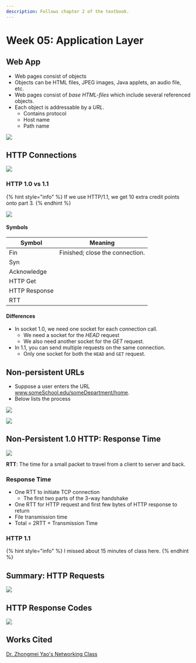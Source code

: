 ```yaml
---
description: Follows chapter 2 of the textbook.
---
```


# Week 05: Application Layer

## Web App

* Web pages consist of objects
* Objects can be HTML files, JPEG images, Java applets, an audio file, etc.
* Web pages consist of _base HTML-files_ which include several referenced objects.
* Each object is addressable by a _URL_.
  * Contains protocol
  * Host name
  * Path name

![](<../../.gitbook/assets/image (394).png>)

## HTTP Connections

![](<../../.gitbook/assets/image (393).png>)

### HTTP 1.0 vs 1.1

{% hint style="info" %}
If we use HTTP/1.1, we get 10 extra credit points onto part 3.
{% endhint %}

![](<../../.gitbook/assets/image (403).png>)

#### Symbols

| Symbol        | Meaning                         |
| ------------- | ------------------------------- |
| Fin           | Finished; close the connection. |
| Syn           |                                 |
| Acknowledge   |                                 |
| HTTP Get      |                                 |
| HTTP Response |                                 |
| RTT           |                                 |

#### Differences

* In socket 1.0, we need one socket for each connection call.
  * We need a socket for the _HEAD_ request
  * We also need another socket for the _GET_ request.
* In 1.1, you can send multiple requests on the same connection.
  * Only one socket for both the `HEAD` and `GET` request.

## Non-persistent URLs

* Suppose a user enters the URL www.someSchool.edu/someDepartment/home.
* Below lists the process

![](<../../.gitbook/assets/image (396).png>)

![](<../../.gitbook/assets/image (406).png>)

## Non-Persistent 1.0 HTTP: Response Time

![](<../../.gitbook/assets/image (402).png>)

**RTT**: The time for a small packet to travel from a client to server and back.

### Response Time

* One RTT to initiate TCP connection
  * The first two parts of the 3-way handshake
* One RTT for HTTP request and first few bytes of HTTP response to return
* File transmission time
* Total = 2RTT + Transmission Time

### HTTP 1.1

{% hint style="info" %}
I missed about 15 minutes of class here.
{% endhint %}

## Summary: HTTP Requests

![](<../../.gitbook/assets/image (404).png>)

## HTTP Response Codes

![](<../../.gitbook/assets/image (392).png>)















































## Works Cited

[Dr. Zhongmei Yao's Networking Class](https://academic.udayton.edu/zhongmeiyao/)





